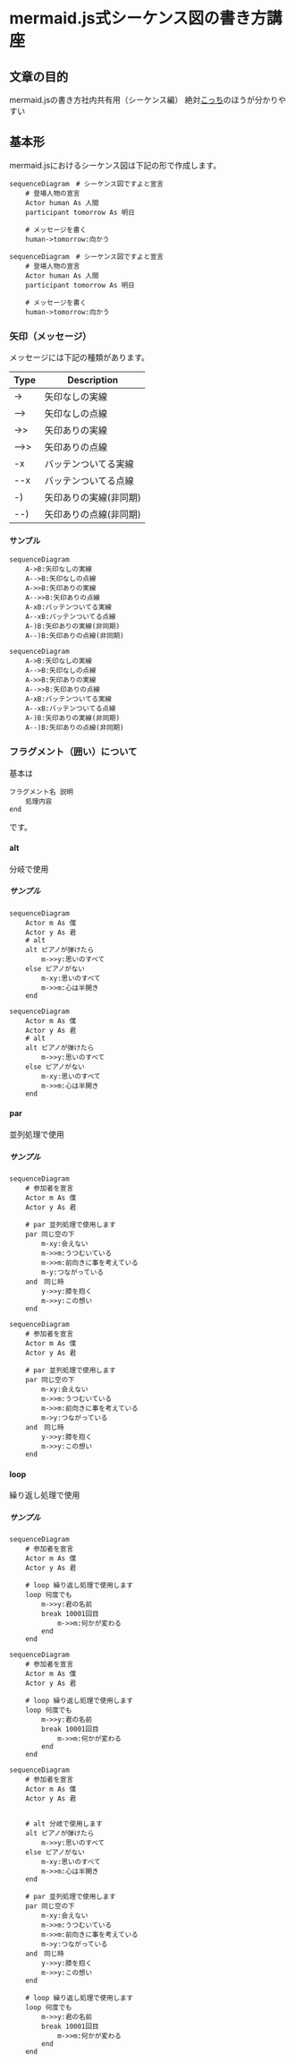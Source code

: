 mermaid.js式シーケンス図の書き方講座
===

## 文章の目的
mermaid.jsの書き方社内共有用（シーケンス編）
絶対[こっち](https://mermaid-js.github.io/mermaid/#/./sequenceDiagram)のほうが分かりやすい

## 基本形

mermaid.jsにおけるシーケンス図は下記の形で作成します。

```
sequenceDiagram　# シーケンス図ですよと宣言
    # 登場人物の宣言
    Actor human As 人間
    participant tomorrow As 明日

    # メッセージを書く
    human->tomorrow:向かう
```

```mermaid
sequenceDiagram　# シーケンス図ですよと宣言
    # 登場人物の宣言
    Actor human As 人間
    participant tomorrow As 明日

    # メッセージを書く
    human->tomorrow:向かう
```

### 矢印（メッセージ）
メッセージには下記の種類があります。

|Type|Description|
|----|-----------|
|->|矢印なしの実線|
|-->|矢印なしの点線|
|->>|矢印ありの実線|
|-->>|矢印ありの点線|
|-x|バッテンついてる実線|
|--x|バッテンついてる点線|
|-)|矢印ありの実線(非同期)|
|--)|矢印ありの点線(非同期)|

#### サンプル

```
sequenceDiagram
    A->B:矢印なしの実線
    A-->B:矢印なしの点線
    A->>B:矢印ありの実線
    A-->>B:矢印ありの点線
    A-xB:バッテンついてる実線
    A--xB:バッテンついてる点線
    A-)B:矢印ありの実線(非同期)
    A--)B:矢印ありの点線(非同期)
```

```mermaid
sequenceDiagram
    A->B:矢印なしの実線
    A-->B:矢印なしの点線
    A->>B:矢印ありの実線
    A-->>B:矢印ありの点線
    A-xB:バッテンついてる実線
    A--xB:バッテンついてる点線
    A-)B:矢印ありの実線(非同期)
    A--)B:矢印ありの点線(非同期)
```

### フラグメント（囲い）について

基本は
```
フラグメント名 説明
    処理内容
end
```

です。

#### alt
分岐で使用
##### サンプル
```
sequenceDiagram
    Actor m As 僕
    Actor y As 君
    # alt
    alt ピアノが弾けたら
        m->>y:思いのすべて
    else ピアノがない
        m-xy:思いのすべて
        m->>m:心は半開き
    end
```

```mermaid
sequenceDiagram
    Actor m As 僕
    Actor y As 君
    # alt
    alt ピアノが弾けたら
        m->>y:思いのすべて
    else ピアノがない
        m-xy:思いのすべて
        m->>m:心は半開き
    end
```

#### par
並列処理で使用
##### サンプル
```
sequenceDiagram
    # 参加者を宣言
    Actor m As 僕
    Actor y As 君

    # par 並列処理で使用します
    par 同じ空の下
        m-xy:会えない
        m->>m:うつむいている
        m->>m:前向きに事を考えている
        m-y:つながっている
    and　同じ時
        y->>y:膝を抱く
        m->>y:この想い
    end
```

```mermaid
sequenceDiagram
    # 参加者を宣言
    Actor m As 僕
    Actor y As 君

    # par 並列処理で使用します
    par 同じ空の下
        m-xy:会えない
        m->>m:うつむいている
        m->>m:前向きに事を考えている
        m->y:つながっている
    and　同じ時
        y->>y:膝を抱く
        m->>y:この想い
    end
```

#### loop
繰り返し処理で使用
##### サンプル
```
sequenceDiagram
    # 参加者を宣言
    Actor m As 僕
    Actor y As 君

    # loop 繰り返し処理で使用します
    loop 何度でも
        m->>y:君の名前
        break 10001回目
            m->>m:何かが変わる
        end
    end
```

```mermaid
sequenceDiagram
    # 参加者を宣言
    Actor m As 僕
    Actor y As 君

    # loop 繰り返し処理で使用します
    loop 何度でも
        m->>y:君の名前
        break 10001回目
            m->>m:何かが変わる
        end
    end
```

```mermaid
sequenceDiagram
    # 参加者を宣言
    Actor m As 僕
    Actor y As 君


    # alt 分岐で使用します
    alt ピアノが弾けたら
        m->>y:思いのすべて
    else ピアノがない
        m-xy:思いのすべて
        m->>m:心は半開き
    end

    # par 並列処理で使用します
    par 同じ空の下
        m-xy:会えない
        m->>m:うつむいている
        m->>m:前向きに事を考えている
        m->y:つながっている
    and　同じ時
        y->>y:膝を抱く
        m->>y:この想い
    end

    # loop 繰り返し処理で使用します
    loop 何度でも
        m->>y:君の名前
        break 10001回目
            m->>m:何かが変わる
        end
    end
```
